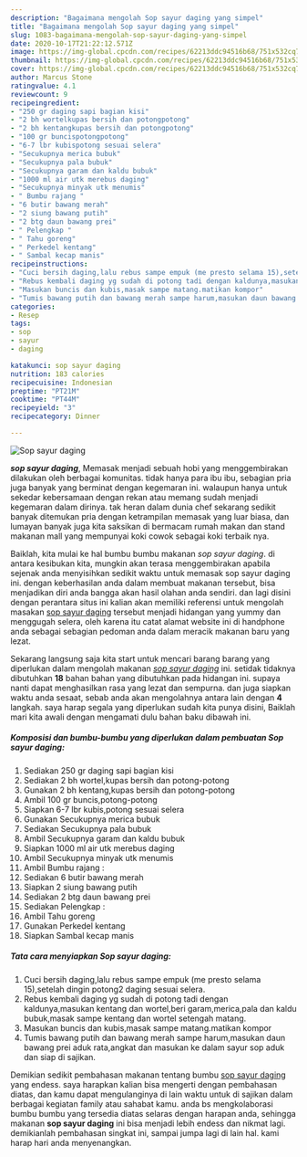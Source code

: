 ```yaml
---
description: "Bagaimana mengolah Sop sayur daging yang simpel"
title: "Bagaimana mengolah Sop sayur daging yang simpel"
slug: 1083-bagaimana-mengolah-sop-sayur-daging-yang-simpel
date: 2020-10-17T21:22:12.571Z
image: https://img-global.cpcdn.com/recipes/62213ddc94516b68/751x532cq70/sop-sayur-daging-foto-resep-utama.jpg
thumbnail: https://img-global.cpcdn.com/recipes/62213ddc94516b68/751x532cq70/sop-sayur-daging-foto-resep-utama.jpg
cover: https://img-global.cpcdn.com/recipes/62213ddc94516b68/751x532cq70/sop-sayur-daging-foto-resep-utama.jpg
author: Marcus Stone
ratingvalue: 4.1
reviewcount: 9
recipeingredient:
- "250 gr daging sapi bagian kisi"
- "2 bh wortelkupas bersih dan potongpotong"
- "2 bh kentangkupas bersih dan potongpotong"
- "100 gr buncispotongpotong"
- "6-7 lbr kubispotong sesuai selera"
- "Secukupnya merica bubuk"
- "Secukupnya pala bubuk"
- "Secukupnya garam dan kaldu bubuk"
- "1000 ml air utk merebus daging"
- "Secukupnya minyak utk menumis"
- " Bumbu rajang "
- "6 butir bawang merah"
- "2 siung bawang putih"
- "2 btg daun bawang prei"
- " Pelengkap "
- " Tahu goreng"
- " Perkedel kentang"
- " Sambal kecap manis"
recipeinstructions:
- "Cuci bersih daging,lalu rebus sampe empuk (me presto selama 15),setelah dingin potong2 daging sesuai selera."
- "Rebus kembali daging yg sudah di potong tadi dengan kaldunya,masukan kentang dan wortel,beri garam,merica,pala dan kaldu bubuk,masak sampe kentang dan wortel setengah matang."
- "Masukan buncis dan kubis,masak sampe matang.matikan kompor"
- "Tumis bawang putih dan bawang merah sampe harum,masukan daun bawang prei aduk rata,angkat dan masukan ke dalam sayur sop aduk dan siap di sajikan."
categories:
- Resep
tags:
- sop
- sayur
- daging

katakunci: sop sayur daging 
nutrition: 183 calories
recipecuisine: Indonesian
preptime: "PT21M"
cooktime: "PT44M"
recipeyield: "3"
recipecategory: Dinner

---
```



![Sop sayur daging](https://img-global.cpcdn.com/recipes/62213ddc94516b68/751x532cq70/sop-sayur-daging-foto-resep-utama.jpg)

<b><i>sop sayur daging</i></b>, Memasak menjadi sebuah hobi yang menggembirakan dilakukan oleh berbagai komunitas. tidak hanya para ibu ibu, sebagian pria juga banyak yang berminat dengan kegemaran ini. walaupun hanya untuk sekedar kebersamaan dengan rekan atau memang sudah menjadi kegemaran dalam dirinya. tak heran dalam dunia chef sekarang sedikit banyak ditemukan pria dengan ketrampilan memasak yang luar biasa, dan lumayan banyak juga kita saksikan di bermacam rumah makan dan stand makanan mall yang mempunyai koki cowok sebagai koki terbaik nya.

Baiklah, kita mulai ke hal bumbu bumbu makanan <i>sop sayur daging</i>. di antara kesibukan kita, mungkin akan terasa menggembirakan apabila sejenak anda menyisihkan sedikit waktu untuk memasak sop sayur daging ini. dengan keberhasilan anda dalam membuat makanan tersebut, bisa menjadikan diri anda bangga akan hasil olahan anda sendiri. dan lagi disini dengan perantara situs ini kalian akan memiliki referensi untuk mengolah masakan <u>sop sayur daging</u> tersebut menjadi hidangan yang yummy dan menggugah selera, oleh karena itu catat alamat website ini di handphone anda sebagai sebagian pedoman anda dalam meracik makanan baru yang lezat.




Sekarang langsung saja kita start untuk mencari barang barang yang diperlukan dalam mengolah makanan <u><i>sop sayur daging</i></u> ini. setidak tidaknya dibutuhkan <b>18</b> bahan bahan yang dibutuhkan pada hidangan ini. supaya nanti dapat menghasilkan rasa yang lezat dan sempurna. dan juga siapkan waktu anda sesaat, sebab anda akan mengolahnya antara lain dengan <b>4</b> langkah. saya harap segala yang diperlukan sudah kita punya disini, Baiklah mari kita awali dengan mengamati dulu bahan baku dibawah ini.

<!--inarticleads1-->

##### Komposisi dan bumbu-bumbu yang diperlukan dalam pembuatan Sop sayur daging:

1. Sediakan 250 gr daging sapi bagian kisi
1. Sediakan 2 bh wortel,kupas bersih dan potong-potong
1. Gunakan 2 bh kentang,kupas bersih dan potong-potong
1. Ambil 100 gr buncis,potong-potong
1. Siapkan 6-7 lbr kubis,potong sesuai selera
1. Gunakan Secukupnya merica bubuk
1. Sediakan Secukupnya pala bubuk
1. Ambil Secukupnya garam dan kaldu bubuk
1. Siapkan 1000 ml air utk merebus daging
1. Ambil Secukupnya minyak utk menumis
1. Ambil  Bumbu rajang :
1. Sediakan 6 butir bawang merah
1. Siapkan 2 siung bawang putih
1. Sediakan 2 btg daun bawang prei
1. Sediakan  Pelengkap :
1. Ambil  Tahu goreng
1. Gunakan  Perkedel kentang
1. Siapkan  Sambal kecap manis




<!--inarticleads2-->

##### Tata cara menyiapkan Sop sayur daging:

1. Cuci bersih daging,lalu rebus sampe empuk (me presto selama 15),setelah dingin potong2 daging sesuai selera.
1. Rebus kembali daging yg sudah di potong tadi dengan kaldunya,masukan kentang dan wortel,beri garam,merica,pala dan kaldu bubuk,masak sampe kentang dan wortel setengah matang.
1. Masukan buncis dan kubis,masak sampe matang.matikan kompor
1. Tumis bawang putih dan bawang merah sampe harum,masukan daun bawang prei aduk rata,angkat dan masukan ke dalam sayur sop aduk dan siap di sajikan.




Demikian sedikit pembahasan makanan tentang bumbu <u>sop sayur daging</u> yang endess. saya harapkan kalian bisa mengerti dengan pembahasan diatas, dan kamu dapat mengulanginya di lain waktu untuk di sajikan dalam berbagai kegiatan family atau sahabat kamu. anda bs mengkolaborasi bumbu bumbu yang tersedia diatas selaras dengan harapan anda, sehingga makanan <b>sop sayur daging</b> ini bisa menjadi lebih endess dan nikmat lagi. demikianlah pembahasan singkat ini, sampai jumpa lagi di lain hal. kami harap hari anda menyenangkan.
